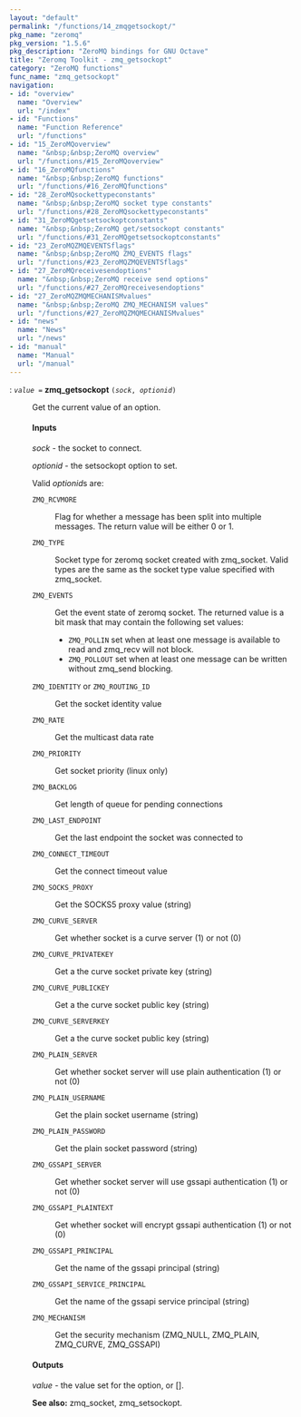 ```yaml
---
layout: "default"
permalink: "/functions/14_zmqgetsockopt/"
pkg_name: "zeromq"
pkg_version: "1.5.6"
pkg_description: "ZeroMQ bindings for GNU Octave"
title: "Zeromq Toolkit - zmq_getsockopt"
category: "ZeroMQ functions"
func_name: "zmq_getsockopt"
navigation:
- id: "overview"
  name: "Overview"
  url: "/index"
- id: "Functions"
  name: "Function Reference"
  url: "/functions"
- id: "15_ZeroMQoverview"
  name: "&nbsp;&nbsp;ZeroMQ overview"
  url: "/functions/#15_ZeroMQoverview"
- id: "16_ZeroMQfunctions"
  name: "&nbsp;&nbsp;ZeroMQ functions"
  url: "/functions/#16_ZeroMQfunctions"
- id: "28_ZeroMQsockettypeconstants"
  name: "&nbsp;&nbsp;ZeroMQ socket type constants"
  url: "/functions/#28_ZeroMQsockettypeconstants"
- id: "31_ZeroMQgetsetsockoptconstants"
  name: "&nbsp;&nbsp;ZeroMQ get/setsockopt constants"
  url: "/functions/#31_ZeroMQgetsetsockoptconstants"
- id: "23_ZeroMQZMQEVENTSflags"
  name: "&nbsp;&nbsp;ZeroMQ ZMQ_EVENTS flags"
  url: "/functions/#23_ZeroMQZMQEVENTSflags"
- id: "27_ZeroMQreceivesendoptions"
  name: "&nbsp;&nbsp;ZeroMQ receive send options"
  url: "/functions/#27_ZeroMQreceivesendoptions"
- id: "27_ZeroMQZMQMECHANISMvalues"
  name: "&nbsp;&nbsp;ZeroMQ ZMQ_MECHANISM values"
  url: "/functions/#27_ZeroMQZMQMECHANISMvalues"
- id: "news"
  name: "News"
  url: "/news"
- id: "manual"
  name: "Manual"
  url: "/manual"
---
```

<dl class="first-deftypefn">
<dt class="deftypefn" id="index-zmq_005fgetsockopt"><span class="category-def">: </span><span><code class="def-type"><var class="var">value</var> =</code> <strong class="def-name">zmq_getsockopt</strong> <code class="def-code-arguments">(<var class="var">sock</var>, <var class="var">optionid</var>)</code><a class="copiable-link" href='#index-zmq_005fgetsockopt'></a></span></dt>
<dd> 
<p>Get the current value of an option.
</p> 
<h4 class="subsubheading" id="Inputs">Inputs</h4>
<p><var class="var">sock</var> - the socket to connect.
</p> 
<p><var class="var">optionid</var> - the setsockopt option to set.
</p> 
<p>Valid <var class="var">optionid</var>s are:
 </p><dl class="table">
<dt><code class="code">ZMQ_RCVMORE</code></dt>
<dd><p>Flag for whether a message has been split into multiple messages. The return value will be either 0 or 1.
 </p></dd>
<dt><code class="code">ZMQ_TYPE</code></dt>
<dd><p>Socket type for zeromq socket created with zmq_socket.
 Valid types are the same as the socket type value specified with zmq_socket. 
 </p></dd>
<dt><code class="code">ZMQ_EVENTS</code></dt>
<dd><p>Get the event state of zeromq socket.
 The returned value is a bit mask that may contain the following set values:
 </p><ul class="itemize mark-bullet">
<li><code class="code">ZMQ_POLLIN</code> set when at least one message is available to read and zmq_recv will not block.
 </li><li><code class="code">ZMQ_POLLOUT</code> set when at least one message can be written without zmq_send blocking.
 </li></ul>
</dd>
<dt><code class="code">ZMQ_IDENTITY</code> or <code class="code">ZMQ_ROUTING_ID</code></dt>
<dd><p>Get the socket identity value
 </p></dd>
<dt><code class="code">ZMQ_RATE</code></dt>
<dd><p>Get the multicast data rate
 </p></dd>
<dt><code class="code">ZMQ_PRIORITY</code></dt>
<dd><p>Get socket priority (linux only)
 </p></dd>
<dt><code class="code">ZMQ_BACKLOG</code></dt>
<dd><p>Get length of queue for pending connections
 </p></dd>
<dt><code class="code">ZMQ_LAST_ENDPOINT</code></dt>
<dd><p>Get the last endpoint the socket was connected to
 </p></dd>
<dt><code class="code">ZMQ_CONNECT_TIMEOUT</code></dt>
<dd><p>Get the connect timeout value
 </p></dd>
<dt><code class="code">ZMQ_SOCKS_PROXY</code></dt>
<dd><p>Get the SOCKS5 proxy value (string)
 </p></dd>
<dt><code class="code">ZMQ_CURVE_SERVER</code></dt>
<dd><p>Get whether socket is a curve server (1) or not (0)
 </p></dd>
<dt><code class="code">ZMQ_CURVE_PRIVATEKEY</code></dt>
<dd><p>Get a the curve socket private key (string)
 </p></dd>
<dt><code class="code">ZMQ_CURVE_PUBLICKEY</code></dt>
<dd><p>Get a the curve socket public key (string)
 </p></dd>
<dt><code class="code">ZMQ_CURVE_SERVERKEY</code></dt>
<dd><p>Get a the curve socket public key (string)
 </p></dd>
<dt><code class="code">ZMQ_PLAIN_SERVER</code></dt>
<dd><p>Get whether socket server will use plain authentication (1) or not (0)
 </p></dd>
<dt><code class="code">ZMQ_PLAIN_USERNAME</code></dt>
<dd><p>Get the plain socket username (string)
 </p></dd>
<dt><code class="code">ZMQ_PLAIN_PASSWORD</code></dt>
<dd><p>Get the plain socket password (string)
 </p></dd>
<dt><code class="code">ZMQ_GSSAPI_SERVER</code></dt>
<dd><p>Get whether socket server will use gssapi authentication (1) or not (0)
 </p></dd>
<dt><code class="code">ZMQ_GSSAPI_PLAINTEXT</code></dt>
<dd><p>Get whether socket will encrypt gssapi authentication (1) or not (0)
 </p></dd>
<dt><code class="code">ZMQ_GSSAPI_PRINCIPAL</code></dt>
<dd><p>Get the name of the gssapi principal (string)
 </p></dd>
<dt><code class="code">ZMQ_GSSAPI_SERVICE_PRINCIPAL</code></dt>
<dd><p>Get the name of the gssapi service principal (string)
 </p></dd>
<dt><code class="code">ZMQ_MECHANISM</code></dt>
<dd><p>Get the security mechanism (ZMQ_NULL, ZMQ_PLAIN, ZMQ_CURVE, ZMQ_GSSAPI)
 </p></dd>
</dl>
 
<h4 class="subsubheading" id="Outputs">Outputs</h4>
<p><var class="var">value</var> - the value set for the option, or [].
</p> 

<p><strong class="strong">See also:</strong> zmq_socket, zmq_setsockopt.
 </p></dd></dl>